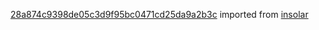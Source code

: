[28a874c9398de05c3d9f95bc0471cd25da9a2b3c](https://github.com/insolar/insolar/commit/28a874c9398de05c3d9f95bc0471cd25da9a2b3c) imported from [insolar](https://github.com/insolar/insolar)
